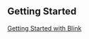## Getting Started
[Getting Started with Blink][Getting_Started_URL]


[Getting_Started_URL]: https://jason-duffy.github.io/C-Programming-Resources-for-AVR-MCU-s/avrly/getting-started/